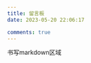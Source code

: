 ```yaml
---
title: 留言板
date: 2023-05-20 22:06:17

comments: true
---
```


<script src="https://cdn.bootcdn.net/ajax/libs/jquery/3.6.0/jquery.min.js"></script>
<script src="https://cdn.jsdelivr.net/gh/yaseng/jquery.barrager.js/dist/js/jquery.barrager.min.js"></script>
<style>
/* 评论弹幕 */
.barrage {
    position: fixed;
    right: -500px;
    display: inline-block;
    width: fit-content;
    z-index: 99
}
.barrage_box {
    display: flex;
    background-color: rgba(0, 0, 0, .5);
    padding-right: 8px;
    height: 40px;
    border-radius: 25px;
}
.barrage_box .portrait {
    display: inline-block;
    margin-top: 4px;
    margin-left: 4px;
    width: 32px;
    height: 32px;
    border-radius: 50%;
    overflow: hidden;
}
.barrage_box .portrait img {
    width: 100%;
    height: 100%;
}
.barrage_box div.p a {
    display: inline-block;
    white-space: nowrap;
    max-width: 25rem;
    margin-right: 2px;
    font-size: 14px;
    line-height: 40px;
    margin-left: 10px;
    overflow: hidden;
    text-overflow: ellipsis;
    text-decoration: none;
}
.barrage_box div.p a:hover {
    text-decoration: underline;
}
</style>

书写markdown区域

<div id="loading"></div>

<script>
let ls = []
let Num = 0;

// 以下注释为twikoo api的返回格式
// 返回 Array，包含最新评论的
//   * id:           评论 ID
//   * url:          评论地址
//   * nick:         昵称
//   * mailMd5:      邮箱的 MD5 值，可用于展示头像
//   * link:         网址
//   * comment:      HTML 格式的评论内容
//   * commentText:  纯文本格式的评论内容
//   * created:      评论时间，格式为毫秒级时间戳
//   * avatar:       头像地址（0.2.9 新增）
//   * relativeTime: 相对评论时间，如 “1 小时前”（0.2.9 新增）
// 返回示例: [ // 从新到旧顺序
//   { id: '', url: '', nick: '', mailMd5: '', link: '', comment: '', commentText: '', created: 0 },
//   { id: '', url: '', nick: '', mailMd5: '', link: '', comment: '', commentText: '', created: 0 },
//   { id: '', url: '', nick: '', mailMd5: '', link: '', comment: '', commentText: '', created: 0 }
// ]
window.onload = () => {
    // 手机端显示效果不好，所以直接不让其显示
    if (1&&document.body.clientWidth > 768) {
        // 加载动画，将 /img/loading.svg 换成你的加载图片即可
        document.getElementById('loading').innerHTML = '<a href="/img/loading.svg" data-fancybox="gallery" data-caption="弹幕加载中..." data-thumb="/img/loading.svg"><img src="/img/loading.svg" data-lazy-src="/img/loading.svg" alt="弹幕加载中..." data-ll-status="loaded" class="entered loaded"></a><div class="img-alt is-center">弹幕加载中...</div>';
        let barrageTime = ''
        // 使用twikoo 自带api请求全站数据
        twikoo.getRecentComments({
            envId: 'https://twikoo.geekswg.top/', // 环境 ID
            // region: 'ap-guangzhou', // 环境地域，默认为 ap-shanghai，如果您的环境地域不是上海，需传此参数
            pageSize: 50, // 获取多少条，默认：10，最大：100
            includeReply: false // 是否包括最新回复，默认：false
        }).then((data) => {
            data.forEach(i => {
                if (i.avatar == undefined) i.avatar = 'https://cravatar.cn/avatar/d615d5793929e8c7d70eab5f00f7f5f1?d=mp'
                ls.push({
                    img: i.avatar, //图片 
                    info: i.nick + '：' + formatDanmaku(i.comment), //文字 
                    href: i.url, //链接 
                    close: false, //显示关闭按钮 
                    speed: 15, //延迟,单位秒,默认6 
                    // bottom: 70, //距离底部高度,单位px,默认随机 
                    color: '#fff', //颜色,默认白色 
                    old_ie_color: '#000000', //ie低版兼容色,不能与网页背景相同,默认黑色 
                })
            });
            setTimeout(() => { document.getElementById('loading').innerHTML = ''; }, 2000);
            setInterval(() => {
                if (Num >= ls.length) Num = 0
                $('body').barrager(ls[Num]);
                Num++;
            }, 1000); // 弹幕间隔时长
        }).catch(function(err) { console.error(err); });
    }else document.getElementById('loading').innerHTML = '<div class="note danger flat"><p>已关闭弹幕功能，请在电脑上查看。</p></div>' // 如果是手机则提醒
}

// 格式化评论
function formatDanmaku(str) {
    str = str.replace(/<\/*br>|[\s\uFEFF\xA0]+/g, '');
    str = str.replace(/<img.*?>/g, '[图片]');
    str = str.replace(/<a.*?>.*?<\/a>/g, '[链接]');
    str = str.replace(/<pre.*?>.*?<\/pre>/g, '[代码块]');
    str = str.replace(/<.*?>/g, '');
    return str
}
</script>


